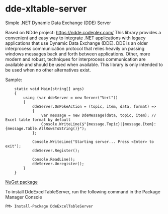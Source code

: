# dde-xltable-server

Simple .NET Dynamic Data Exchange (DDE) Server 

Based on NDde project: https://ndde.codeplex.com/
This library provides a convenient and easy way to integrate .NET applications with legacy applications that use Dynamic Data Exchange (DDE). DDE is an older interprocess communication protocol that relies heavily on passing windows messages back and forth between applications. Other, more modern and robust, techniques for interprocess communication are available and should be used when available. This library is only intended to be used when no other alternatives exist.

Sample:

        static void Main(string[] args)
        {
            using (var ddeServer = new Server("Vert"))
            {
                ddeServer.OnPokeAction = (topic, item, data, format) =>
                {
                    var message = new DdeMessage(data, topic, item); // Excel table format by default
                    Console.WriteLine($"{message.Topic}|{message.Item}: {message.Table.AllRowsToString()}");
                };

                Console.WriteLine("Starting server... Press <Enter> to exit");
                ddeServer.Register();

                Console.ReadLine();
                ddeServer.Unregister();
            }
        }


[NuGet package](https://www.nuget.org/packages/DdeExcelTableServer)

To install DdeExcelTableServer, run the following command in the Package Manager Console


    PM> Install-Package DdeExcelTableServer
